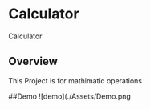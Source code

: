 # Calculator
Calculator

## Overview

This Project is for mathimatic operations

##Demo
![demo](./Assets/Demo.png
